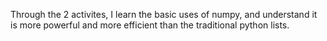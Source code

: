 Through the 2 activites, I learn the basic uses of numpy, and understand it is more powerful and more efficient than the traditional python lists. 